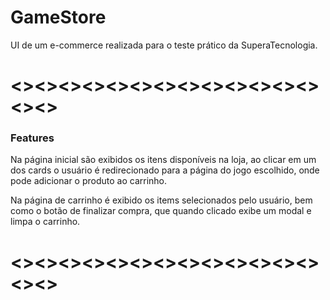 # GameStore

UI de um e-commerce realizada para o teste prático da SuperaTecnologia.

# <><><><><><><><><><><><><><><>

### Features

Na página inicial são exibidos os itens disponíveis na loja, ao clicar em
um dos cards o usuário é redirecionado para a página do jogo escolhido, onde
pode adicionar o produto ao carrinho.

Na página de carrinho é exibido os items selecionados pelo usuário, bem como
o botão de finalizar compra, que quando clicado exibe um modal e limpa o carrinho.

# <><><><><><><><><><><><><><><>
